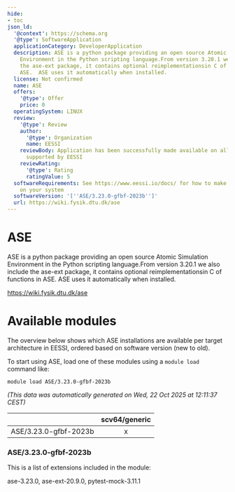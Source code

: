 ```yaml
---
hide:
- toc
json_ld:
  '@context': https://schema.org
  '@type': SoftwareApplication
  applicationCategory: DeveloperApplication
  description: ASE is a python package providing an open source Atomic Simulation
    Environment in the Python scripting language.From version 3.20.1 we also include
    the ase-ext package, it contains optional reimplementationsin C of functions in
    ASE.  ASE uses it automatically when installed.
  license: Not confirmed
  name: ASE
  offers:
    '@type': Offer
    price: 0
  operatingSystem: LINUX
  review:
    '@type': Review
    author:
      '@type': Organization
      name: EESSI
    reviewBody: Application has been successfully made available on all architectures
      supported by EESSI
    reviewRating:
      '@type': Rating
      ratingValue: 5
  softwareRequirements: See https://www.eessi.io/docs/ for how to make EESSI available
    on your system
  softwareVersion: '[''ASE/3.23.0-gfbf-2023b'']'
  url: https://wiki.fysik.dtu.dk/ase
---
```


ASE
===


ASE is a python package providing an open source Atomic Simulation Environment in the Python scripting language.From version 3.20.1 we also include the ase-ext package, it contains optional reimplementationsin C of functions in ASE.  ASE uses it automatically when installed.

https://wiki.fysik.dtu.dk/ase
# Available modules


The overview below shows which ASE installations are available per target architecture in EESSI, ordered based on software version (new to old).

To start using ASE, load one of these modules using a `module load` command like:

```shell
module load ASE/3.23.0-gfbf-2023b
```

*(This data was automatically generated on Wed, 22 Oct 2025 at 12:11:37 CEST)*

| |scv64/generic|
| :---: | :---: |
|ASE/3.23.0-gfbf-2023b|x|


### ASE/3.23.0-gfbf-2023b

This is a list of extensions included in the module:

ase-3.23.0, ase-ext-20.9.0, pytest-mock-3.11.1
